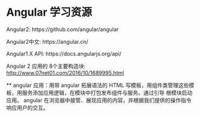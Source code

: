 # Angular 学习资源

<p>Angular2: https://github.com/angular/angular</p>

<p>Angular2中文: https://angular.cn/</p>

<p>Angular1.X API: https://docs.angularjs.org/api/</p>

Angular 2 应用的 8个主要构造块: http://www.07net01.com/2016/10/1689995.html
 
  ** angular 应用：用带 angular 拓展语法的 HTML 写模板，用组件类管理这些模板，用服务添加应用逻辑，在模块中打包发布组件与服务。通过引导 根模块启动应用。 angular 在浏览器中接管、展现应用的内容，并根据我们提供的操作指令响应用户的交互。

